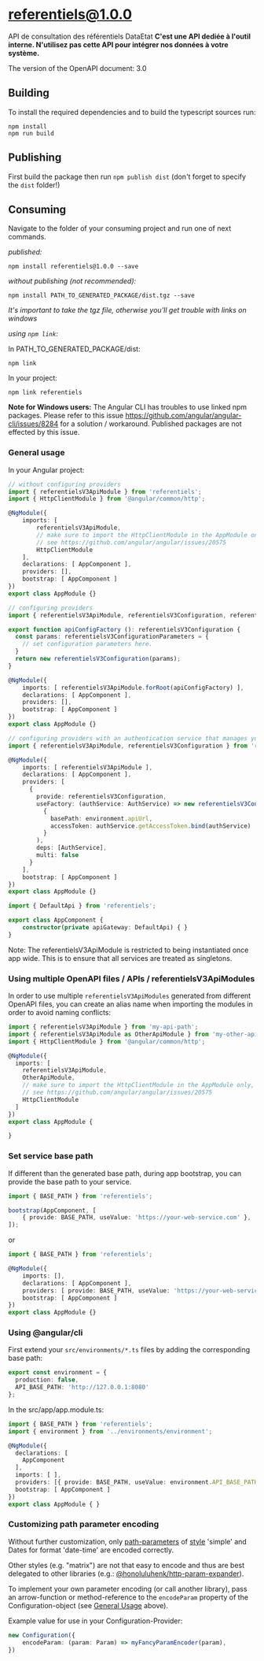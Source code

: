 # referentiels@1.0.0

 API de consultation des référentiels DataEtat <b>C\'est une API dediée à l\'outil interne. N\'utilisez pas cette API pour intégrer nos données à votre système.</b>     

The version of the OpenAPI document: 3.0

## Building

To install the required dependencies and to build the typescript sources run:

```console
npm install
npm run build
```

## Publishing

First build the package then run `npm publish dist` (don't forget to specify the `dist` folder!)

## Consuming

Navigate to the folder of your consuming project and run one of next commands.

_published:_

```console
npm install referentiels@1.0.0 --save
```

_without publishing (not recommended):_

```console
npm install PATH_TO_GENERATED_PACKAGE/dist.tgz --save
```

_It's important to take the tgz file, otherwise you'll get trouble with links on windows_

_using `npm link`:_

In PATH_TO_GENERATED_PACKAGE/dist:

```console
npm link
```

In your project:

```console
npm link referentiels
```

__Note for Windows users:__ The Angular CLI has troubles to use linked npm packages.
Please refer to this issue <https://github.com/angular/angular-cli/issues/8284> for a solution / workaround.
Published packages are not effected by this issue.

### General usage

In your Angular project:

```typescript
// without configuring providers
import { referentielsV3ApiModule } from 'referentiels';
import { HttpClientModule } from '@angular/common/http';

@NgModule({
    imports: [
        referentielsV3ApiModule,
        // make sure to import the HttpClientModule in the AppModule only,
        // see https://github.com/angular/angular/issues/20575
        HttpClientModule
    ],
    declarations: [ AppComponent ],
    providers: [],
    bootstrap: [ AppComponent ]
})
export class AppModule {}
```

```typescript
// configuring providers
import { referentielsV3ApiModule, referentielsV3Configuration, referentielsV3ConfigurationParameters } from 'referentiels';

export function apiConfigFactory (): referentielsV3Configuration {
  const params: referentielsV3ConfigurationParameters = {
    // set configuration parameters here.
  }
  return new referentielsV3Configuration(params);
}

@NgModule({
    imports: [ referentielsV3ApiModule.forRoot(apiConfigFactory) ],
    declarations: [ AppComponent ],
    providers: [],
    bootstrap: [ AppComponent ]
})
export class AppModule {}
```

```typescript
// configuring providers with an authentication service that manages your access tokens
import { referentielsV3ApiModule, referentielsV3Configuration } from 'referentiels';

@NgModule({
    imports: [ referentielsV3ApiModule ],
    declarations: [ AppComponent ],
    providers: [
      {
        provide: referentielsV3Configuration,
        useFactory: (authService: AuthService) => new referentielsV3Configuration(
          {
            basePath: environment.apiUrl,
            accessToken: authService.getAccessToken.bind(authService)
          }
        ),
        deps: [AuthService],
        multi: false
      }
    ],
    bootstrap: [ AppComponent ]
})
export class AppModule {}
```

```typescript
import { DefaultApi } from 'referentiels';

export class AppComponent {
    constructor(private apiGateway: DefaultApi) { }
}
```

Note: The referentielsV3ApiModule is restricted to being instantiated once app wide.
This is to ensure that all services are treated as singletons.

### Using multiple OpenAPI files / APIs / referentielsV3ApiModules

In order to use multiple `referentielsV3ApiModules` generated from different OpenAPI files,
you can create an alias name when importing the modules
in order to avoid naming conflicts:

```typescript
import { referentielsV3ApiModule } from 'my-api-path';
import { referentielsV3ApiModule as OtherApiModule } from 'my-other-api-path';
import { HttpClientModule } from '@angular/common/http';

@NgModule({
  imports: [
    referentielsV3ApiModule,
    OtherApiModule,
    // make sure to import the HttpClientModule in the AppModule only,
    // see https://github.com/angular/angular/issues/20575
    HttpClientModule
  ]
})
export class AppModule {

}
```

### Set service base path

If different than the generated base path, during app bootstrap, you can provide the base path to your service.

```typescript
import { BASE_PATH } from 'referentiels';

bootstrap(AppComponent, [
    { provide: BASE_PATH, useValue: 'https://your-web-service.com' },
]);
```

or

```typescript
import { BASE_PATH } from 'referentiels';

@NgModule({
    imports: [],
    declarations: [ AppComponent ],
    providers: [ provide: BASE_PATH, useValue: 'https://your-web-service.com' ],
    bootstrap: [ AppComponent ]
})
export class AppModule {}
```

### Using @angular/cli

First extend your `src/environments/*.ts` files by adding the corresponding base path:

```typescript
export const environment = {
  production: false,
  API_BASE_PATH: 'http://127.0.0.1:8080'
};
```

In the src/app/app.module.ts:

```typescript
import { BASE_PATH } from 'referentiels';
import { environment } from '../environments/environment';

@NgModule({
  declarations: [
    AppComponent
  ],
  imports: [ ],
  providers: [{ provide: BASE_PATH, useValue: environment.API_BASE_PATH }],
  bootstrap: [ AppComponent ]
})
export class AppModule { }
```

### Customizing path parameter encoding

Without further customization, only [path-parameters][parameter-locations-url] of [style][style-values-url] 'simple'
and Dates for format 'date-time' are encoded correctly.

Other styles (e.g. "matrix") are not that easy to encode
and thus are best delegated to other libraries (e.g.: [@honoluluhenk/http-param-expander]).

To implement your own parameter encoding (or call another library),
pass an arrow-function or method-reference to the `encodeParam` property of the Configuration-object
(see [General Usage](#general-usage) above).

Example value for use in your Configuration-Provider:

```typescript
new Configuration({
    encodeParam: (param: Param) => myFancyParamEncoder(param),
})
```

[parameter-locations-url]: https://github.com/OAI/OpenAPI-Specification/blob/main/versions/3.1.0.md#parameter-locations
[style-values-url]: https://github.com/OAI/OpenAPI-Specification/blob/main/versions/3.1.0.md#style-values
[@honoluluhenk/http-param-expander]: https://www.npmjs.com/package/@honoluluhenk/http-param-expander
